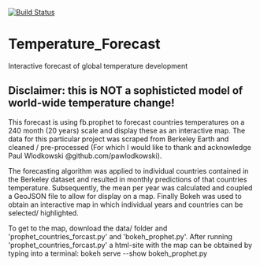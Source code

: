 [![Build Status](https://travis-ci.org/mkoeppel/Temperature_Forecast.svg?branch=master)](https://travis-ci.org/mkoeppel/Temperature_Forecast)

# Temperature_Forecast
Interactive forecast of global temperature development

## Disclaimer: this is NOT a sophisticted model of world-wide temperature change!

This forecast is using fb.prophet to forecast countries temperatures on a 240 month (20 years) scale and display these as an interactive map.
The data for this particular project was scraped from Berkeley Earth and cleaned / pre-processed (For which I would like to thank and acknowledge Paul Wlodkowski @github.com/pawlodkowski).

The forecasting algorithm was applied to individual countries contained in the Berkeley dataset and resulted in monthly predictions of that countries temperature.
Subsequently, the mean per year was calculated and coupled a GeoJSON file to allow for display on a map.
Finally Bokeh was used to obtain an interactive map in which individual years and countries can be selected/ highlighted.

To get to the map, download the data/ folder and 'prophet_countries_forcast.py' and 'bokeh_prophet.py'. After running 'prophet_countries_forcast.py'
a html-site with the map can be obtained by typing into a terminal: bokeh serve --show bokeh_prophet.py
